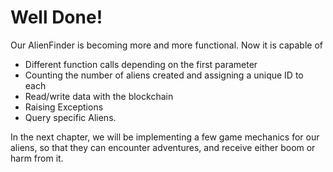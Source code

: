 # Well Done! 

Our AlienFinder is becoming more and more functional. Now it is capable of 
- Different function calls depending on the first parameter
- Counting the number of aliens created and assigning a unique ID to each
- Read/write data with the blockchain
- Raising Exceptions
- Query specific Aliens. 
  
In the next chapter, we will be implementing a few game mechanics for our aliens, so that they can encounter adventures, and receive either boom or harm from it. 